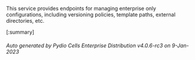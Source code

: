 






This service provides endpoints for managing enterprise only configurations, including versioning policies, template paths, external directories, etc.

[:summary]

###### Auto generated by Pydio Cells Enterprise Distribution v4.0.6-rc3 on 9-Jan-2023
